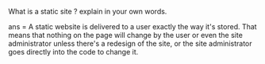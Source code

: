 What is a static site ? explain in your own words.

ans = A static website is delivered to a user exactly the way it's stored. That means that nothing on the page will change by the user or even the site administrator unless there's a redesign of the site, or the site administrator goes directly into the code to change it.
